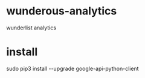 # wunderous-analytics
wunderlist analytics

# install
sudo pip3 install --upgrade google-api-python-client